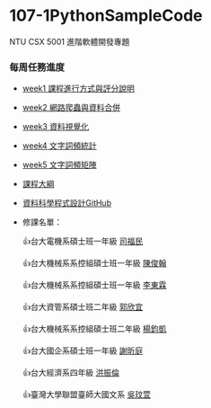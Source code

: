 # 107-1PythonSampleCode
NTU CSX 5001 進階軟體開發專題

### 每周任務進度

- [week1 課程進行方式與評分說明](https://github.com/NTU-CSX-Project/107-1PythonSampleCode/tree/master/week_1)

- [week2 網路爬蟲與資料合併](https://github.com/NTU-CSX-Project/107-1PythonSampleCode/tree/master/week_2)

- [week3 資料視覺化](https://github.com/NTU-CSX-Project/107-1PythonSampleCode/tree/master/week_3)

- [week4 文字詞頻統計](https://github.com/NTU-CSX-Project/107-1PythonSampleCode/tree/master/week_4)

- [week5 文字詞頻矩陣](https://github.com/NTU-CSX-Project/107-1PythonSampleCode/tree/master/week_5)

- [課程大綱](https://csx.aca.ntu.edu.tw/1071CSX5001_)

- [資料科學程式設計GitHub](https://github.com/NTU-CSX-Project/107-1PythonSampleCode/)

- 修課名單：

    :thumbsup:台大電機系碩士班一年級 [司福民](https://github.com/sufferming/csxproject)
    
    :thumbsup:台大機械系系控組碩士班一年級 [陳俊翰](https://github.com/Hank421Chen/STASD)
    
    :thumbsup:台大機械系系控組碩士班一年級 [李東霖](https://github.com/snowflakedong/107-1_Python_Project)
    
    :thumbsup:台大資管系碩士班二年級 [郭欣宜](https://github.com/kuosheena2/CSX)
    
    :thumbsup:台大機械系系控組碩士班二年級 [楊鈞凱](https://github.com/YangChunKai/NTUCSX2018)
    
    :thumbsup:台大國企系碩士班一年級 [謝昕庭](https://github.com/hsiehkl/NTU-CSX-Project)
    
    :thumbsup:台大經濟系四年級 [洪振倫](https://github.com/kevinkevin556/STASD)
    
    :thumbsup:臺灣大學聯盟臺師大國文系 [吳玟萱](https://github.com/chloe8599/NTU-CSX-Project)
    
